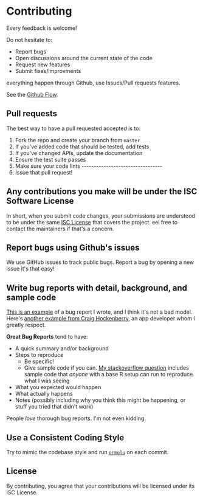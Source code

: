 # Contributing

Every feedback is welcome!

Do not hesitate to:

- Report bugs
- Open discussions around the current state of the code
- Request new features
- Submit fixes/improvments

everything happen through Github, use Issues/Pull requests features.

See the [Github Flow](https://guides.github.com/introduction/flow/index.html).

## Pull requests

The best way to have a pull requested accepted is to:

1. Fork the repo and create your branch from `master`
2. If you've added code that should be tested, add tests
3. If you've changed APIs, update the documentation
4. Ensure the test suite passes
5. Make sure your code lints ---------------------------------
6. Issue that pull request!

## Any contributions you make will be under the ISC Software License
In short, when you submit code changes, your submissions are understood to be under the same [ISC License](http://choosealicense.com/licenses/isc/) that covers the project. 
eel free to contact the maintainers if that's a concern.

## Report bugs using Github's issues
We use GitHub issues to track public bugs. Report a bug by opening a new issue it's that easy!

## Write bug reports with detail, background, and sample code
[This is an example](http://stackoverflow.com/q/12488905/180626) of a bug report I wrote, and I think it's not a bad model. Here's [another example from Craig Hockenberry](http://www.openradar.me/11905408), an app developer whom I greatly respect.

**Great Bug Reports** tend to have:

- A quick summary and/or background
- Steps to reproduce
  - Be specific!
  - Give sample code if you can. [My stackoverflow question](http://stackoverflow.com/q/12488905/180626) includes sample code that *anyone* with a base R setup can run to reproduce what I was seeing
- What you expected would happen
- What actually happens
- Notes (possibly including why you think this might be happening, or stuff you tried that didn't work)

People *love* thorough bug reports. I'm not even kidding.

## Use a Consistent Coding Style
Try to mimic the codebase style and run [`ormolu`](https://github.com/tweag/ormolu) on each commit.

## License
By contributing, you agree that your contributions will be licensed under its ISC License.
